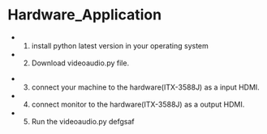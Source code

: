 # Hardware_Application

* 1. install python latest version in your operating system

* 2. Download videoaudio.py file.

- 3. connect your machine to the hardware(ITX-3588J) as a input HDMI.

- 4. connect monitor to the hardware(ITX-3588J) as a output HDMI.

- 5. Run the videoaudio.py
defgsaf